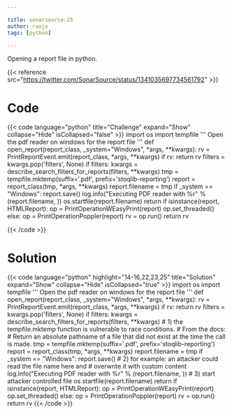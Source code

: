 ```yaml
---

title: sonarsource-25
author: raxjs
tags: [python]

---
```


Opening a report file in python.

<!--more-->
{{< reference src="https://twitter.com/SonarSource/status/1341035697734561792" >}}

# Code
{{< code language="python"  title="Challenge" expand="Show" collapse="Hide" isCollapsed="false" >}}
import os
import tempfile
'''
Open the pdf reader on windows for the report file
'''
def open_report(report_class, _system="Windows", *args, **kwargs):
    rv = PrintReportEvent.emit(report_class, *args, **kwargs)
    if rv:
        return rv
    filters = kwargs.pop('filters', None)
    if filters:
        kwargs = describe_search_filters_for_reports(filters, **kwargs)
    tmp = tempfile.mktemp(suffix='.pdf', prefix='stoqlib-reporting')
    report = report_class(tmp, *args, **kwargs)
    report.filename = tmp
    if _system == "Windows":
        report.save()
        log.info("Executing PDF reader with %r" % (report.filename, ))
        os.startfile(report.filename)
        return
    if isinstance(report, HTMLReport):
        op = PrintOperationWEasyPrint(report)
        op.set_threaded()
    else:
        op = PrintOperationPoppler(report)
    rv = op.run()
    return rv

{{< /code >}}

# Solution
{{< code language="python" highlight="14-16,22,23,25" title="Solution" expand="Show" collapse="Hide" isCollapsed="true" >}}
import os
import tempfile
'''
Open the pdf reader on windows for the report file
'''
def open_report(report_class, _system="Windows", *args, **kwargs):
    rv = PrintReportEvent.emit(report_class, *args, **kwargs)
    if rv:
        return rv
    filters = kwargs.pop('filters', None)
    if filters:
        kwargs = describe_search_filters_for_reports(filters, **kwargs)
    # 1) the tempfile.mktemp function is vulnerable to race conditions.
    #    From the docs:
    #    Return an absolute pathname of a file that did not exist at the time the call is made. 
    tmp = tempfile.mktemp(suffix='.pdf', prefix='stoqlib-reporting')
    report = report_class(tmp, *args, **kwargs)
    report.filename = tmp
    if _system == "Windows":
        report.save()
        # 2) for example: an attacker could read the file name here and
        #    overwrite it with custom content
        log.info("Executing PDF reader with %r" % (report.filename, ))
        # 3) start attacker controlled file
        os.startfile(report.filename)
        return
    if isinstance(report, HTMLReport):
        op = PrintOperationWEasyPrint(report)
        op.set_threaded()
    else:
        op = PrintOperationPoppler(report)
    rv = op.run()
    return rv
{{< /code >}}

